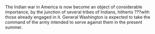  The Indian war in America is now become an object of
                    considerable importance, by the junction of several tribes of
                    Indians, hitherto ???with those already engaged in it. General Washington is
                    expected to take the command of the army intended to serve against them in
                    the present summer.